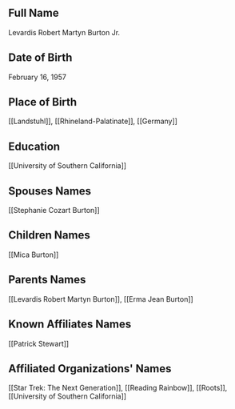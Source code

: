 ## Full Name
Levardis Robert Martyn Burton Jr.

## Date of Birth
February 16, 1957

## Place of Birth
[[Landstuhl]], [[Rhineland-Palatinate]], [[Germany]]

## Education
[[University of Southern California]]

## Spouses Names
[[Stephanie Cozart Burton]]

## Children Names
[[Mica Burton]]

## Parents Names
[[Levardis Robert Martyn Burton]], [[Erma Jean Burton]]

## Known Affiliates Names
[[Patrick Stewart]]

## Affiliated Organizations' Names
[[Star Trek: The Next Generation]], [[Reading Rainbow]], [[Roots]], [[University of Southern California]]